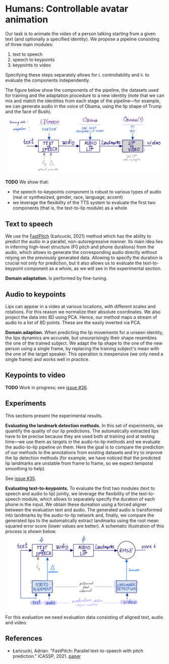 # Humans: Controllable avatar animation

Our task is to animate the video of a person talking starting from a given text (and optionally a specified identity).
We propose a pipeline consisting of three main modules:
1. text to speech
2. speech to keypoints
3. keypoints to video

Specifying these steps separately allows for
ⅰ. controllability and
ⅱ. to evaluate the components independently.

The figure below show the components of the pipeline, the datasets used for training and the adaptation procedure to a new identity 
(note that we can mix and match the identities from each stage of the pipeline—for example, we can generate audio in the voice of Obama, using the lip shape of Trump and the face of Bush).
![](imgs/2021-07-21-humans-pipeline.png)

**TODO** We show that:
- the speech-to-keypoints component is robust to various types of audio (real or synthesized, gender, race, language, accent)
- we leverage the flexibility of the TTS system to evaluate the first two components (that is, the text-to-lip module) as a whole

## Text to speech

We use the [FastPitch](https://fastpitch.github.io) (Łańcucki, 2021) method which has the ability to predict the audio in a parallel, non-autoregressive manner.
Its main idea lies in inferring high-level structure (F0 pitch and phone durations) from the audio, which allows to generate the corresponding audio directly without relying on the previously generated data.
Allowing to specify the duration is crucial not only for prediction, but it also allows us to evaluate the text-to-keypoint component as a whole, as we will see in the experimental section.

**Domain adaptation.**
Is performed by fine-tuning.

## Audio to keypoints

Lips can appear in a video at various locations, with different scales and rotations.
For this reason we normalize their absolute coordinates.
We also project the data into 8D using PCA.
Hence, our method maps a stream of audio to a list of 8D points.
These are the easily inverted via PCA.

**Domain adaption.**
When predicting the lip movements for a unseen identity, the lips dynamics are accurate, but unsurprisingly their shape resembles the one of the trained subject.
We adapt the lip shape to the one of the new person using a single frame, by replacing the training subject's mean with the one of the target speaker.
This operation is inexpensive (we only need a single frame) and works well in practice.

## Keypoints to video

**TODO** Work in progress; see [issue #36](https://gitlab.com/zevo-tech/humans/-/issues/36).

## Experiments

This sections present the experimental results.

**Evaluating the landmark detection methods.**
In this set of experiments, we quantify the quality of our lip predictions.
The automatically extracted lips have to be precise because they are used both at training and at testing time—we use them as targets in the audio-to-lip methods and we evaluate the audio-to-lip pipeline on them.
Here the goal is to compare the prediction of our methods to the annotations from existing datasets and try to improve the lip detection methods
(for example, we have noticed that the predicted lip landmarks are unstable from frame to frame, so we expect temporal smoothing to help).

See [issue #35](https://gitlab.com/zevo-tech/humans/-/issues/35).

**Evaluating text-to-keypoints.**
To evaluate the first two modules (text to speech and audio to lip) jointly,
we leverage the flexibility of the text-to-speech module, which allows to separately specify the duration of each phone in the input.
We obtain these dureation using a forced aligner between the evaluation text and audio.
The generated audio is transformed into landmarks by the audio-to-lip network and, finally, we compare the generated lips to the automatically extract landmarks using the root mean squared error score (lower values are better).
A schematic illustration of this process is shown below.
![](imgs/2021-07-21-humans-evaluate-text-to-keypoints.png)

For this evaluation we need evaluation data consisting of aligned text, audio and video.

## References

- Łańcucki, Adrian. "FastPitch: Parallel text-to-speech with pitch prediction." ICASSP, 2021. [paper](https://arxiv.org/abs/2006.06873)
